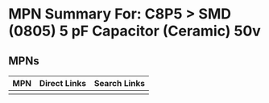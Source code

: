 



# MPN Summary For: C8P5 > SMD (0805) 5 pF Capacitor (Ceramic) 50v

## MPNs
  

|MPN|Direct Links|Search Links|
| :--- | :--- | :--- |
||||

